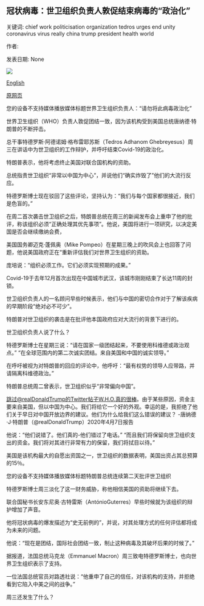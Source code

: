 ## 冠状病毒：世卫组织负责人敦促结束病毒的“政治化”

关键词: chief work politicisation organization tedros urges end unity coronavirus virus really china trump president health world

作者: 

发表日期: None

![](https://ichef.bbci.co.uk/images/ic/1024x576/p0891fl1.jpg)

[English](Coronavirus%3A%20WHO%20chief%20urges%20end%20to%20%27politicisation%27%20of%20virus.md)

[原网页](https://www.bbc.com/news/world-52224183)

您的设备不支持媒体播放媒体标题世界卫生组织负责人：“请勿将此病毒政治化”

世界卫生组织（WHO）负责人敦促团结一致，因为该机构受到美国总统唐纳德·特朗普的不断抨击。

总干事特德罗斯·阿德诺姆·格布雷耶苏斯（Tedros Adhanom Ghebreyesus）周三在讲话中为世卫组织的工作辩护，并呼吁结束Covid-19的政治化。

特朗普表示，他将考虑终止美国对联合国机构的资助。

总统指责世卫组织“非常以中国为中心”，并说他们“确实炸毁了”他们的大流行反应。

特德罗斯博士现在驳回了这些评论，坚持认为：“我们与每个国家都很接近，我们是色盲的。”

在周二首次袭击世卫组织之后，特朗普总统在周三的新闻发布会上重申了他的批评，称该组织必须“正确处理其优先事项”。他说，美国将进行一项研究，以决定美国是否会继续缴纳会费，

美国国务卿迈克·蓬佩奥（Mike Pompeo）在星期三晚上的吹风会上也回答了问题，他说美国政府正在“重新评估我们对世界卫生组织的资助。

庞培说：“组织必须工作。它们必须实现预期的成果。”

Covid-19于去年12月首次出现在中国城市武汉，该城市刚刚结束了长达11周的封锁。

世卫组织负责人的一名顾问早些时候表示，他们与中国的密切合作对于了解该疾病的早期阶段“绝对必不可少”。

特朗普对世卫组织的袭击是在批评他本国政府应对大流行的背景下进行的。

世卫组织负责人说了什么？

特德罗斯博士在星期三说：“请在国家一级团结起来，不要使用科维德或政治观点。” “在全球范围内的第二次诚实团结。来自美国和中国的诚实领导。”

在呼吁被视为对特朗普的回应的评论中，他呼吁：“最有权势的领导人应带路，并请隔离科维德政治。”

特朗普总统周二曾表示，世卫组织似乎“非常偏向中国”。

跳过@realDonaldTrump的Twitter帖子W.H.O.真的很棒。由于某些原因，资金主要来自美国，但以中国为中心。我们将给它一个好的外观。幸运的是，我拒绝了他们关于早日对中国开放边界的建议。他们为什么给我们这么错误的建议？ -唐纳德​​·J·特朗普（@realDonaldTrump）2020年4月7日报告

他说：“他们说错了。他们真的-他们错过了电话。” “而且我们将保留向世卫组织支出的资金。我们将对其进行非常有力的保留，我们将拭目以待。”

美国是该机构最大的自愿出资国之一，世卫组织的数据表明，美国出资占其总预算的15％。

您的设备不支持媒体播放媒体标题特朗普总统连续第二天批评世卫组织

特德罗斯博士周三淡化了这一财务威胁，称他相信美国的资助将继续下去。

联合国秘书长安东尼奥·古特雷斯（AntónioGuterres）早些时候就为该组织的辩护增加了声音。

他将冠状病毒的爆发描述为“史无前例的”，并说，对其处理方式的任何评估都将成为未来的问题。

他说：“现在是团结，国际社会团结一致，制止这种病毒及其破坏后果的时候了。”

据报道，法国总统马克龙（Emmanuel Macron）周三致电特德罗斯博士，也向世界卫生组织表示了支持。

一位法国总统官员对路透社说：“他重申了自己的信任，对该机构的支持，并拒绝看到它陷入中美之间的战争。”

周三还发生了什么？